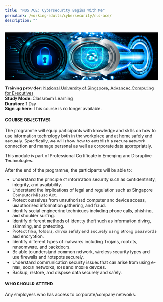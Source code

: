 ```yaml
---
title: "NUS ACE: Cybersecurity Begins With Me"
permalink: /working-adults/cybersecurity/nus-ace/
description: ""
---
```

![Cybersecurity Begins with Me](/images/nus-ace-cybersecurity.png)

**Training provider:** [National University of Singapore, Advanced Computing for Executives](https://ace.nus.edu.sg/)  
**Study Mode:** Classroom Learning   
**Duration:** 1 Day<br>
**Sign up here:** This course is no longer available.

#### **COURSE OBJECTIVES**
The programme will equip participants with knowledge and skills on how to use information technology both in the workplace and at home safely and securely. Specifically, we will show how to establish a secure network connection and manage personal as well as corporate data appropriately.

This module is part of Professional Certificate in Emerging and Disruptive Technologies.

After the end of the programme, the participants will be able to:
* Understand the principle of information security such as confidentiality, integrity, and availability.
* Understand the implications of legal and regulation such as Singapore Computer Misuse Act.
* Protect ourselves from unauthorised computer and device access, unauthorised information gathering, and fraud.
* Identify social engineering techniques including phone calls, phishing, and shoulder surfing.
* Identify different methods of identity theft such as information diving, skimming, and pretexting.
* Protect files, folders, drives safely and securely using strong passwords and encryption.
* Identify different types of malwares including Trojans, rootkits, ransomware, and backdoors.
* Be able to understand common network, wireless security types and use firewalls and hotspots securely.
* Understand communication security issues that can arise from using e-mail, social networks, IoTs and mobile devices.
* Backup, restore, and dispose data securely and safely.

#### **WHO SHOULD ATTEND**
Any employees who has access to corporate/company networks.